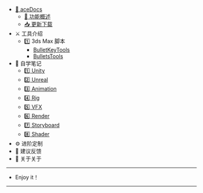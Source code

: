 <!--
 * @Description: 
 * @Author: Bullet.S
 * @Date: 2019-12-05 13:43:39
 * @LastEditors: Bullet.S
 * @LastEditTime: 2019-12-15 23:51:47
 * @Email: animator.bullet@foxmail.com
 -->

- [👒 aceDocs](Home.md)
    - [💠  功能概述](Guide.md)
    - [📥 更新下载](Update.md)
- ⚔️ 工具介绍
    - 1️⃣ 3ds Max 脚本
        - [BulletKeyTools](tools/maxscripts/BulletKeyTools.md)
        - [BulletsTools](tools/maxscripts/BulletsTools.md)
- 🔖 自学笔记
    - [1️⃣ Unity](notes/Unity.md)
    - [2️⃣ Unreal](notes/Unreal.md)
    - [3️⃣ Animation](notes/Animation.md)
    - [4️⃣ Rig](notes/Rig.md)
    - [5️⃣ VFX](notes/VFX.md)
    - [6️⃣ Render](notes/Render.md)
    - [7️⃣ Storyboard](notes/Storyboard.md)
    - [8️⃣ Shader](notes/Shader.md)
- ⚙️ 进阶定制
- 💭 建议反馈
- 💊 关于关于

---
- Enjoy it！
---